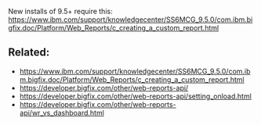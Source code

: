 
New installs of 9.5+ require this: https://www.ibm.com/support/knowledgecenter/SS6MCG_9.5.0/com.ibm.bigfix.doc/Platform/Web_Reports/c_creating_a_custom_report.html



## Related:

- https://www.ibm.com/support/knowledgecenter/SS6MCG_9.5.0/com.ibm.bigfix.doc/Platform/Web_Reports/c_creating_a_custom_report.html
- https://developer.bigfix.com/other/web-reports-api/
- https://developer.bigfix.com/other/web-reports-api/setting_onload.html
- https://developer.bigfix.com/other/web-reports-api/wr_vs_dashboard.html

